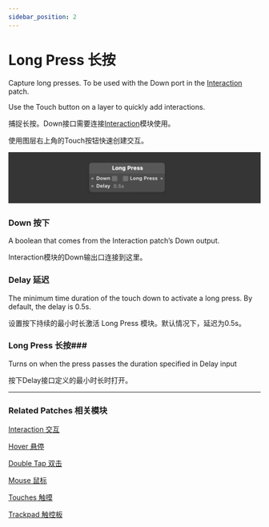 ```yaml
---
sidebar_position: 2
---
```


# Long Press 长按

Capture long presses. To be used with the Down port in the [Interaction](./Interaction.md) patch.

Use the Touch button on a layer to quickly add interactions.

捕捉长按。Down接口需要连接[Interaction](./Interaction.md)模块使用。

使用图层右上角的Touch按钮快速创建交互。

![Image](./../../../static/img/docs/Interaction/long-press.png)

### Down 按下

A boolean that comes from the Interaction patch’s Down output.

Interaction模块的Down输出口连接到这里。

### Delay 延迟

The minimum time duration of the touch down to activate a long press. By default, the delay is 0.5s.

设置按下持续的最小时长激活 Long Press 模块。默认情况下，延迟为0.5s。

### Long Press 长按### 

Turns on when the press passes the duration specified in Delay input

按下Delay接口定义的最小时长时打开。

------

### Related Patches 相关模块

[Interaction 交互](./Interaction.md)

[Hover 悬停](./Hover.md)

[Double Tap 双击](./Double%20Tap.md)

[Mouse 鼠标](./Mouse.md)

[Touches 触摸](./../Device/Touches.md)

[Trackpad 触控板](./../Device/Trackpad.md)
